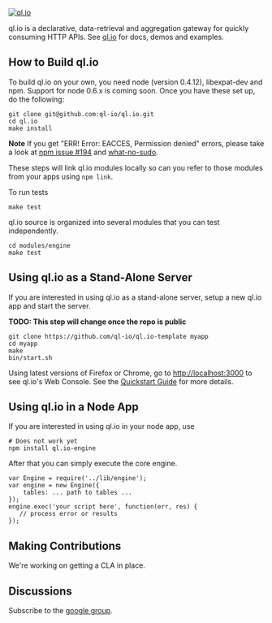 
[![ql.io](http://ql.io/images/ql.io-large.png)](http://ql.io)

ql.io is a declarative, data-retrieval and aggregation gateway for quickly consuming HTTP APIs. See
[ql.io](http://ql.io) for docs, demos and examples.

## How to Build ql.io

To build ql.io on your own, you need node (version 0.4.12), libexpat-dev and npm. 
Support for node 0.6.x is coming soon. Once you have these set up, do the following:

    git clone git@github.com:ql-io/ql.io.git
    cd ql.io
    make install

**Note** If you get "ERR! Error: EACCES, Permission denied" errors, please take a look 
at [npm issue #194](https://github.com/isaacs/npm/issues/194) and 
[what-no-sudo](http://foohack.com/2010/08/intro-to-npm/#what_no_sudo).

These steps will link ql.io modules locally so can you refer to those modules from your apps using
`npm link`.

To run tests

    make test

ql.io source is organized into several modules that you can test independently.

    cd modules/engine
    make test

## Using ql.io as a Stand-Alone Server

If you are interested in using ql.io as a stand-alone server, setup a new ql.io app and start the
server.

**TODO: This step will change once the repo is public**

    git clone https://github.com/ql-io/ql.io-template myapp
    cd myapp
    make
    bin/start.sh

Using latest versions of Firefox or Chrome, go to
[http://localhost:3000](http://localhost:3000) to see ql.io's Web Console. See the
[Quickstart Guide](http://ql.io/docs/quickstart) for more details.</p>

## Using ql.io in a Node App

If you are interested in using ql.io in your node app, use

    # Does not work yet
    npm install ql.io-engine

After that you can simply execute the core engine.

    var Engine = require('../lib/engine');
    var engine = new Engine({
        tables: ... path to tables ...
    });
    engine.exec('your script here', function(err, res) {
       // process error or results
    });

## Making Contributions

We're working on getting a CLA in place.

## Discussions

Subscribe to the [google group](http://groups.google.com/group/qlio).
